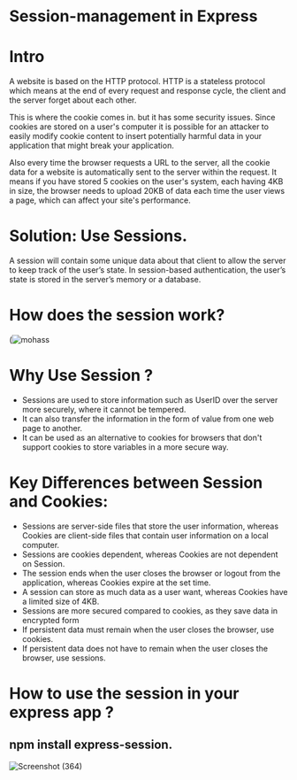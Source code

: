 # Session-management in Express

# Intro 

A website is based on the HTTP protocol. HTTP is a stateless protocol which means at the end of every request and response cycle, the client and the server forget about each other. 

This is where the cookie comes in. but it has some security issues. Since cookies are stored on a user's computer it is possible for an attacker to easily modify cookie content to insert potentially harmful data in your application that might break your application.

Also every time the browser requests a URL to the server, all the cookie data for a website is automatically sent to the server within the request. 
It means if you have stored 5 cookies on the user's system, each having 4KB in size, the browser needs to upload 20KB of data each time the user views a page, which can affect your site's performance.

# Solution: Use Sessions.

 A session will contain some unique data about that client to allow the server to keep track of the user’s state. In session-based authentication, the user’s state is stored in the server’s memory or a database.

# How does the session work? 
(![mohass](https://user-images.githubusercontent.com/94321523/187195329-c298e00d-be5b-4592-8da0-72f7333b2066.png)




# Why Use Session ?
-	Sessions are used to store information such as UserID over the server more securely, where it cannot be tempered.
-	It can also transfer the information in the form of value from one web page to another.
-	It can be used as an alternative to cookies for browsers that don't support cookies to store variables in a more secure way.


# Key Differences between Session and Cookies: 
-	Sessions are server-side files that store the user information, whereas Cookies are client-side files that contain user information on a local computer.
-	Sessions are cookies dependent, whereas Cookies are not dependent on Session.
-	The session ends when the user closes the browser or logout from the application, whereas Cookies expire at the set time.
-	A session can store as much data as a user want, whereas Cookies have a limited size of 4KB.
-	Sessions are more secured compared to cookies, as they save data in encrypted form
-	If persistent data must remain when the user closes the browser, use cookies.
-	If persistent data does not have to remain when the user closes the browser, use sessions.




# How to use the session in your express app ?
## npm install express-session.


![Screenshot (364)](https://user-images.githubusercontent.com/94321523/187096466-4d984213-a396-4997-9015-9129fcc4817a.png)
